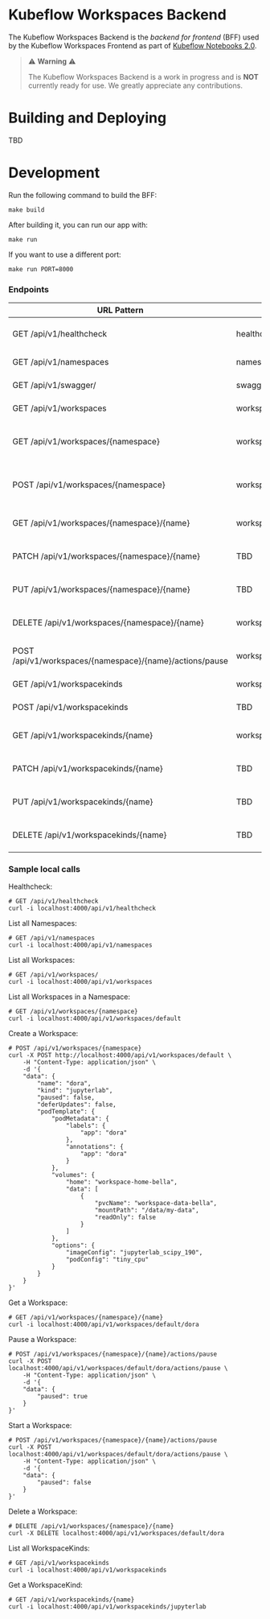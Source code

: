 # Kubeflow Workspaces Backend
The Kubeflow Workspaces Backend is the _backend for frontend_ (BFF) used by the Kubeflow Workspaces Frontend as part of [Kubeflow Notebooks 2.0](https://github.com/kubeflow/kubeflow/issues/7156).

> ⚠️ __Warning__ ⚠️
>
> The Kubeflow Workspaces Backend is a work in progress and is __NOT__ currently ready for use.
> We greatly appreciate any contributions.

# Building and Deploying

TBD

# Development

Run the following command to build the BFF:

```shell
make build
```

After building it, you can run our app with:

```shell
make run
```

If you want to use a different port:

```shell
make run PORT=8000
```

### Endpoints

| URL Pattern                                               | Handler                   | Action                                  |
|-----------------------------------------------------------|---------------------------|-----------------------------------------|
| GET /api/v1/healthcheck                                   | healthcheck_handler       | Show application information            |
| GET /api/v1/namespaces                                    | namespaces_handler        | Get all Namespaces                      |
| GET /api/v1/swagger/                                      | swagger_handler           | Swagger API documentation               |
| GET /api/v1/workspaces                                    | workspaces_handler        | Get all Workspaces                      |
| GET /api/v1/workspaces/{namespace}                        | workspaces_handler        | Get all Workspaces from a namespace     |
| POST /api/v1/workspaces/{namespace}                       | workspaces_handler        | Create a Workspace in a given namespace |
| GET /api/v1/workspaces/{namespace}/{name}                 | workspaces_handler        | Get a Workspace entity                  |
| PATCH /api/v1/workspaces/{namespace}/{name}               | TBD                       | Patch a Workspace entity                |
| PUT /api/v1/workspaces/{namespace}/{name}                 | TBD                       | Update a Workspace entity               |
| DELETE /api/v1/workspaces/{namespace}/{name}              | workspaces_handler        | Delete a Workspace entity               |
| POST /api/v1/workspaces/{namespace}/{name}/actions/pause  | workspace_actions_handler | Set paused state of a workspace         |
| GET /api/v1/workspacekinds                                | workspacekinds_handler    | Get all WorkspaceKind                   |
| POST /api/v1/workspacekinds                               | TBD                       | Create a WorkspaceKind                  |
| GET /api/v1/workspacekinds/{name}                         | workspacekinds_handler    | Get a WorkspaceKind entity              |
| PATCH /api/v1/workspacekinds/{name}                       | TBD                       | Patch a WorkspaceKind entity            |
| PUT /api/v1/workspacekinds/{name}                         | TBD                       | Update a WorkspaceKind entity           |
| DELETE /api/v1/workspacekinds/{name}                      | TBD                       | Delete a WorkspaceKind entity           |

### Sample local calls

Healthcheck:

```shell
# GET /api/v1/healthcheck
curl -i localhost:4000/api/v1/healthcheck
```

List all Namespaces:

```shell
# GET /api/v1/namespaces
curl -i localhost:4000/api/v1/namespaces
```

List all Workspaces:

```shell
# GET /api/v1/workspaces/
curl -i localhost:4000/api/v1/workspaces
```

List all Workspaces in a Namespace:

```shell
# GET /api/v1/workspaces/{namespace}
curl -i localhost:4000/api/v1/workspaces/default
```

Create a Workspace:

```shell
# POST /api/v1/workspaces/{namespace}
curl -X POST http://localhost:4000/api/v1/workspaces/default \
    -H "Content-Type: application/json" \
    -d '{
    "data": {
        "name": "dora",
        "kind": "jupyterlab",
        "paused": false,
        "deferUpdates": false,
        "podTemplate": {
            "podMetadata": {
                "labels": {
                    "app": "dora"
                },
                "annotations": {
                    "app": "dora"
                }
            },
            "volumes": {
                "home": "workspace-home-bella",
                "data": [
                    {
                        "pvcName": "workspace-data-bella",
                        "mountPath": "/data/my-data",
                        "readOnly": false
                    }
                ]
            },
            "options": {
                "imageConfig": "jupyterlab_scipy_190",
                "podConfig": "tiny_cpu"
            }
        }
    }
}'
```

Get a Workspace:

```shell
# GET /api/v1/workspaces/{namespace}/{name}
curl -i localhost:4000/api/v1/workspaces/default/dora
```

Pause a Workspace:

```shell
# POST /api/v1/workspaces/{namespace}/{name}/actions/pause
curl -X POST localhost:4000/api/v1/workspaces/default/dora/actions/pause \
    -H "Content-Type: application/json" \
    -d '{
    "data": {
        "paused": true
    }
}'
```

Start a Workspace:

```shell
# POST /api/v1/workspaces/{namespace}/{name}/actions/pause
curl -X POST localhost:4000/api/v1/workspaces/default/dora/actions/pause \
    -H "Content-Type: application/json" \
    -d '{
    "data": {
        "paused": false
    }
}'
```

Delete a Workspace:

```shell
# DELETE /api/v1/workspaces/{namespace}/{name}
curl -X DELETE localhost:4000/api/v1/workspaces/default/dora
```

List all WorkspaceKinds:

```shell
# GET /api/v1/workspacekinds
curl -i localhost:4000/api/v1/workspacekinds
```

Get a WorkspaceKind:

```shell
# GET /api/v1/workspacekinds/{name}
curl -i localhost:4000/api/v1/workspacekinds/jupyterlab
```
